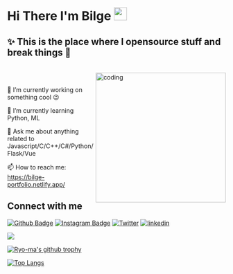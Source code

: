 # Hi There I'm Bilge  <img src="https://raw.githubusercontent.com/MartinHeinz/MartinHeinz/master/wave.gif" width="30px">
## :sparkles: This is the place where I opensource stuff and break things 🤣


<br>

<img align="right" alt="coding" width="300" src="https://cdn.dribbble.com/users/4055494/screenshots/15215756/media/d2b66c4ca0192aa26d103448b3d1518b.gif">


</br>

🔭  I’m currently working on something cool 😉

🌱  I’m currently learning Python, ML

💬  Ask me about anything related to Javascript/C/C++/C#/Python/Flask/Vue

📫  How to reach me: https://bilge-portfolio.netlify.app/


## Connect with me
[![Github Badge](https://img.shields.io/badge/-Github-000?style=quare&labelColor=000&logo=Github&logoColor=white&link=link)]([link](https://github.com/bilgekosee)) 
[![Instagram Badge](https://img.shields.io/badge/-Instagram-C13584?style=flat-quare&labelColor=C13584&logo=instagram&logoColor=white&link=link)](https://instagram.com/bilge_kosee?igshid=Zjc2ZTc4Nzk=)
[![Twitter](https://badgen.net/badge/icon/twitter?icon=twitter&label)]([https://twitter.com](https://twitter.com/Bilgekoose))
[![linkedin](https://img.shields.io/badge/Linkedin-000000?style=for-the-badge&logo=Linkedin&logoColor=white)](https://www.linkedin.com/in/bilgekosee)



<picture>
<source 
  srcset="https://github-readme-stats.vercel.app/api?username=bilgekosee&show_icons=true&theme=dark"
  media="(prefers-color-scheme: dark)"
/>
<source
  srcset="https://github-readme-stats.vercel.app/api?username=bilgekosee&show_icons=true"
  media="(prefers-color-scheme: light), (prefers-color-scheme: no-preference)"
/>

<img src="https://portfolio.vercel.app/api?username=bilgekosee&show_icons=true" />
</picture>

[![Ryo-ma's github trophy](https://github-profile-trophy.vercel.app/?username=bilgekosee&row=1)](https://github.com/ryo-ma/github-profile-trophy)


[![Top Langs](https://portfolio.vercel.app/api/top-langs/?username=bilgekosee&langs_count=5)](https://github.com/bilgekosee/portfolio)





